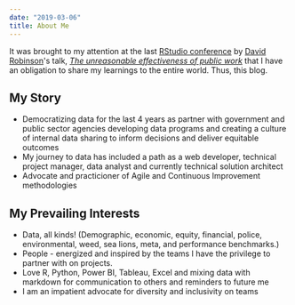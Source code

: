 ```yaml
---
date: "2019-03-06"
title: About Me
---
```


It was brought to my attention at the last [RStudio conference](https://resources.rstudio.com/rstudio-conf-2019) by [David Robinson](https://twitter.com/@drob)'s talk, _[The unreasonable effectiveness of public work](https://resources.rstudio.com/rstudio-conf-2019/the-unreasonable-effectiveness-of-public-work)_ that I have an obligation to share my learnings to the entire world. Thus, this blog.

## My Story

- Democratizing data for the last 4 years as partner with government and public sector agencies developing data programs and creating a culture of internal data sharing to inform decisions and deliver equitable outcomes
- My journey to data has included a path as a web developer, technical project manager, data analyst and currently technical solution architect
- Advocate and practicioner of Agile and Continuous Improvement methodologies

## My Prevailing Interests

- Data, all kinds! (Demographic, economic, equity, financial, police, environmental, weed, sea lions, meta, and performance benchmarks.)
- People - energized and inspired by the teams I have the privilege to partner with on projects.
- Love R, Python, Power BI, Tableau, Excel and mixing data with markdown for communication to others and reminders to future me
- I am an impatient advocate for diversity and inclusivity on teams